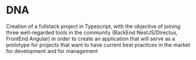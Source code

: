 # DNA
Creation of a fullstack project in Typescript, with the objective of joining three well-regarded tools in the community (BackEnd NestJS/Directus, FrontEnd Angular) in order to create an application that will serve as a prototype for projects that want to have current best practices in the market for development and for management
